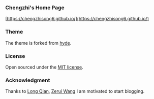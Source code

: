 ### Chengzhi's Home Page

[https://chengzhisong6.github.io/](https://chengzhisong6.github.io/)

### Theme
The theme is forked from [hyde](https://github.com/poole/hyde).

### License

Open sourced under the [MIT license](LICENSE.md).

### Acknowledgment
Thanks to [Long Qian](http://longqian.me), [Zerui Wang](http://www.wangzerui.com) I am motivated to start blogging.
